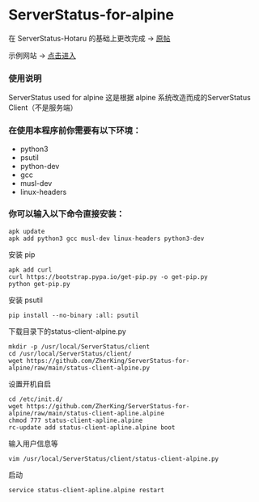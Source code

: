 # ServerStatus-for-alpine 

在 ServerStatus-Hotaru 的基础上更改完成 → [原帖](https://github.com/CokeMine/ServerStatus-Hotaru)

示例网站 → [点击进入](https://status.mclzyun.com)
### 使用说明
ServerStatus used for alpine
这是根据 alpine 系统改造而成的ServerStatus Client（不是服务端）

### 在使用本程序前你需要有以下环境：

- python3
- psutil
- python-dev
- gcc
- musl-dev
- linux-headers

### 你可以输入以下命令直接安装：

```
apk update
apk add python3 gcc musl-dev linux-headers python3-dev
```

安装 pip

```
apk add curl
curl https://bootstrap.pypa.io/get-pip.py -o get-pip.py
python get-pip.py
```
安装 psutil

```
pip install --no-binary :all: psutil
```
下载目录下的status-client-alpine.py

```
mkdir -p /usr/local/ServerStatus/client
cd /usr/local/ServerStatus/client/
wget https://github.com/ZherKing/ServerStatus-for-alpine/raw/main/status-client-alpine.py
```

设置开机自启

```
cd /etc/init.d/
wget https://github.com/ZherKing/ServerStatus-for-alpine/raw/main/status-client-apline.alpine
chmod 777 status-client-apline.alpine
rc-update add status-client-apline.alpine boot
```

输入用户信息等

```
vim /usr/local/ServerStatus/client/status-client-alpine.py
```

启动

```
service status-client-apline.alpine restart
```

